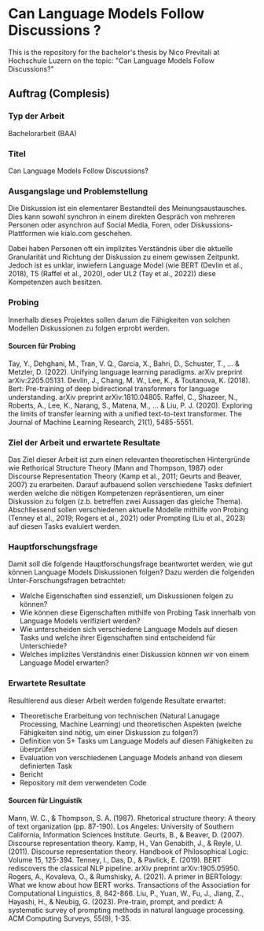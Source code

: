 # Can Language Models Follow Discussions ?
This is the repository for the bachelor's thesis by Nico Previtali at Hochschule Luzern on the topic: "Can Language Models Follow Discussions?"

## Auftrag (Complesis)

### Typ der Arbeit 
Bachelorarbeit (BAA)
 
### Titel
Can Language Models Follow Discussions?
 
### Ausgangslage und Problemstellung
Die Diskussion ist ein elementarer Bestandteil des Meinungsaustausches. Dies kann sowohl synchron in einem direkten Gespräch von mehreren Personen oder asynchron auf Social Media, Foren, oder Diskussions-Plattformen wie kialo.com geschehen.

Dabei haben Personen oft ein implizites Verständnis über die aktuelle Granularität und Richtung der Diskussion zu einem gewissen Zeitpunkt. Jedoch ist es unklar, inwiefern Language Model (wie BERT (Devlin et al., 2018), T5 (Raffel et al., 2020), oder UL2 (Tay et al., 2022)) diese Kompetenzen auch besitzen.

### Probing
Innerhalb dieses Projektes sollen darum die Fähigkeiten von solchen Modellen Diskussionen zu folgen erprobt werden.

#### Sourcen für Probing
Tay, Y., Dehghani, M., Tran, V. Q., Garcia, X., Bahri, D., Schuster, T., ... & Metzler, D. (2022). Unifying language learning paradigms. arXiv preprint arXiv:2205.05131.
Devlin, J., Chang, M. W., Lee, K., & Toutanova, K. (2018). Bert: Pre-training of deep bidirectional transformers for language understanding. arXiv preprint arXiv:1810.04805.
Raffel, C., Shazeer, N., Roberts, A., Lee, K., Narang, S., Matena, M., ... & Liu, P. J. (2020). Exploring the limits of transfer learning with a unified text-to-text transformer. The Journal of Machine Learning Research, 21(1), 5485-5551.

### Ziel der Arbeit und erwartete Resultate
Das Ziel dieser Arbeit ist zum einen relevanten theoretischen Hintergründe wie Rethorical Structure Theory (Mann and Thompson, 1987) oder Discourse Representation Theory (Kamp et al., 2011; Geurts and Beaver, 2007) zu erarbeiten. Darauf aufbauend sollen verschiedene Tasks definiert werden welche die nötigen Kompetenzen repräsentieren, um einer Diskussion zu folgen (z.b. betreffen zwei Aussagen das gleiche Thema). Abschliessend sollen verschiedenen aktuelle Modelle mithilfe von Probing (Tenney et al., 2019; Rogers et al., 2021) oder Prompting (Liu et al., 2023) auf diesen Tasks evaluiert werden.

### Hauptforschungsfrage
Damit soll die folgende Hauptforschungsfrage beantwortet werden, wie gut können Language Models Diskussionen folgen? Dazu werden die folgenden Unter-Forschungsfragen betrachtet:

- Welche Eigenschaften sind essenziell, um Diskussionen folgen zu können?
- Wie können diese Eigenschaften mithilfe von Probing Task innerhalb von Language Models verifiziert werden?
- Wie unterscheiden sich verschiedene Language Models auf diesen Tasks und welche ihrer Eigenschaften sind entscheidend für Unterschiede?
- Welches implizites Verständnis einer Diskussion können wir von einem Language Model erwarten?

### Erwartete Resultate
Resultierend aus dieser Arbeit werden folgende Resultate erwartet:

- Theoretische Erarbeitung von technischen (Natural Lanugage Processing, Machine Learning) und theoretischen Aspekten (welche Fähigkeiten sind nötig, um einer Diskussion zu folgen?)
- Definition von 5+ Tasks um Language Models auf diesen Fähigkeiten zu überprüfen
- Evaluation von verschiedenen Language Models anhand von diesem definierten Task
- Bericht
- Repository mit dem verwendeten Code

#### Sourcen für Linguistik
Mann, W. C., & Thompson, S. A. (1987). Rhetorical structure theory: A theory of text organization (pp. 87-190). Los Angeles: University of Southern California, Information Sciences Institute.
Geurts, B., & Beaver, D. (2007). Discourse representation theory.
Kamp, H., Van Genabith, J., & Reyle, U. (2011). Discourse representation theory. Handbook of Philosophical Logic: Volume 15, 125-394.
Tenney, I., Das, D., & Pavlick, E. (2019). BERT rediscovers the classical NLP pipeline. arXiv preprint arXiv:1905.05950.
Rogers, A., Kovaleva, O., & Rumshisky, A. (2021). A primer in BERTology: What we know about how BERT works. Transactions of the Association for Computational Linguistics, 8, 842-866.
Liu, P., Yuan, W., Fu, J., Jiang, Z., Hayashi, H., & Neubig, G. (2023). Pre-train, prompt, and predict: A systematic survey of prompting methods in natural language processing. ACM Computing Surveys, 55(9), 1-35.

